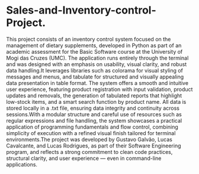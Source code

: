 # Sales-and-Inventory-control-Project.
This project consists of an inventory control system focused on the management of dietary supplements, developed in Python as part of an academic assessment for the Basic Software course at the University of Mogi das Cruzes (UMC). The application runs entirely through the terminal and was designed with an emphasis on usability, visual clarity, and robust data handling.It leverages libraries such as colorama for visual styling of messages and menus, and tabulate for structured and visually appealing data presentation in table format. The system offers a smooth and intuitive user experience, featuring product registration with input validation, product updates and removals, the generation of tabulated reports that highlight low-stock items, and a smart search function by product name. All data is stored locally in a .txt file, ensuring data integrity and continuity across sessions.With a modular structure and careful use of resources such as regular expressions and file handling, the system showcases a practical application of programming fundamentals and flow control, combining simplicity of execution with a refined visual finish tailored for terminal environments.The project was developed by Gustavo Galvão, Lucas Cavalcante, and Lucas Rodrigues, as part of their Software Engineering program, and reflects a strong commitment to clean code practices, structural clarity, and user experience — even in command-line applications.
